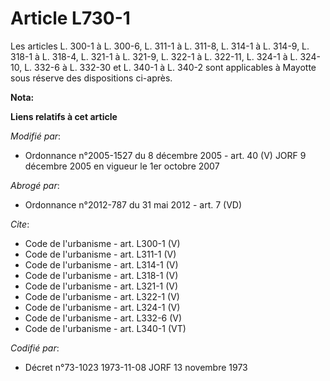 # Article L730-1

Les articles L. 300-1 à L. 300-6, L. 311-1 à L. 311-8, L. 314-1 à L. 314-9, L. 318-1 à L. 318-4, L. 321-1 à L. 321-9, L.
322-1 à L. 322-11, L. 324-1 à L. 324-10, L. 332-6 à L. 332-30 et L. 340-1 à L. 340-2 sont applicables à Mayotte sous réserve
des dispositions ci-après.

**Nota:**



**Liens relatifs à cet article**

_Modifié par_:

  - Ordonnance n°2005-1527 du 8 décembre 2005 - art. 40 (V) JORF 9 décembre 2005 en vigueur le 1er octobre 2007

_Abrogé par_:

  - Ordonnance n°2012-787 du 31 mai 2012 - art. 7 (VD)

_Cite_:

  - Code de l'urbanisme - art. L300-1 (V)
  - Code de l'urbanisme - art. L311-1 (V)
  - Code de l'urbanisme - art. L314-1 (V)
  - Code de l'urbanisme - art. L318-1 (V)
  - Code de l'urbanisme - art. L321-1 (V)
  - Code de l'urbanisme - art. L322-1 (V)
  - Code de l'urbanisme - art. L324-1 (V)
  - Code de l'urbanisme - art. L332-6 (V)
  - Code de l'urbanisme - art. L340-1 (VT)

_Codifié par_:

  - Décret n°73-1023 1973-11-08 JORF 13 novembre 1973
